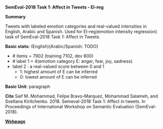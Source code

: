 **SemEval-2018 Task 1: Affect in Tweets - EI-reg**

**Summary**

Tweets with labeled emotion categories and real-valued intensities in English, Arabic and Spanish. Used for EI-reg(emotion intensity regression) task of SemEval-2018 Task 1: Affect in Tweets.

**Basic stats:**
(English)(Arabic/Spanish: TODO)
+ \# items = 7902 (training 7102, dev 800)
+ \# label 1 = 4(emotion category E: anger, fear, joy, sadness)
+ label 2 : a real-valued score between 0 and 1
    - 1: highest amount of E can be inferred
    - 0: lowest amount of E can be inferred



**Basic Unit**: paragraph

**Cite**
Saif M. Mohammad, Felipe Bravo-Marquez, Mohammad Salameh, and Svetlana Kiritchenko. 2018. Semeval-2018 Task 1: Affect in tweets. In Proceedings of International Workshop on Semantic Evaluation (SemEval-2018).

[**Webpage**](https://competitions.codalab.org/competitions/17333#learn_the_details-datasets)


